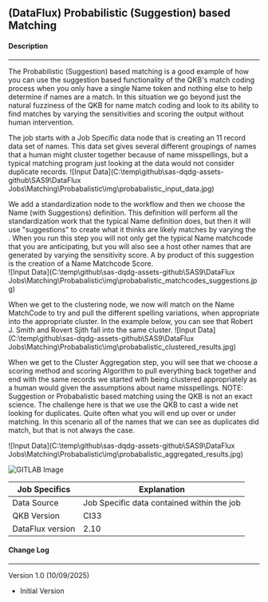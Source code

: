 ## (DataFlux) Probabilistic (Suggestion) based Matching

#### Description

------

The Probabilistic (Suggestion) based matching is a good example of how you can use the suggestion based functionality of the QKB's match coding process when you only have a single Name token and nothing else to help determine if names are a match.  In this situation we go beyond just the natural fuzziness of the QKB for name match coding and look to its ability to find matches by varying the sensitivities and scoring the output without human intervention. 

The job starts with a Job Specific data node that is creating an 11 record data set of names.  This data set gives several different groupings of names that a human might cluster together because of name misspellings, but a typical matching program just looking at the data would not consider duplicate records. 
![Input Data](C:\temp\github\sas-dqdg-assets-github\SAS9\DataFlux Jobs\Matching\Probabalistic\img\probabalistic_input_data.jpg)

We add a standardization node to the workflow and then we choose the Name (with Suggestions) definition.  This definition will perform all the standardization work that the typical Name definition does, but then it will use "suggestions" to create what it thinks are likely matches by varying the .  When you run this step you will not only get the typical Name matchcode that you are anticipating, but you will also see a host other names that are generated by varying the sensitivity score.  A by product of this suggestion is the creation of a Name Matchcode Score.  
![Input Data](C:\temp\github\sas-dqdg-assets-github\SAS9\DataFlux Jobs\Matching\Probabalistic\img\probabalistic_matchcodes_suggestions.jpg)

When we get to the clustering node, we now will match on the Name MatchCode to try and pull the different spelling variations, when appropriate into the appropriate cluster.  In the example below, you can see that Robert J. Smith and Rovert Sjith fall into the same cluster.
![Input Data](C:\temp\github\sas-dqdg-assets-github\SAS9\DataFlux Jobs\Matching\Probabalistic\img\probabalistic_clustered_results.jpg)

When we get to the Cluster Aggregation step, you will see that we choose a scoring method and scoring Algorithm to pull everything back together and end with the same records we started with being clustered appropriately as a human would given the assumptions about name misspellings.  NOTE:  Suggestion or Probabalistic based matching using the QKB is not an exact science.  The challenge here is that we use the QKB to cast a wide net looking for duplicates.  Quite often what you will end up over or under matching.  In this scenario all of the names that we can see as duplicates did match, but that is not always the case.

![Input Data](C:\temp\github\sas-dqdg-assets-github\SAS9\DataFlux Jobs\Matching\Probabalistic\img\probabalistic_aggregated_results.jpg)

 

![GITLAB Image](./img/Screenshot_1_2.jpg)




| Job Specifics    | Explanation                                |
| ---------------- | ------------------------------------------ |
| Data Source      | Job Specific data contained within the job |
| QKB Version      | CI33                                       |
| DataFlux version | 2.10                                       |

#### Change Log

------

Version 1.0 (10/09/2025)

- Initial Version